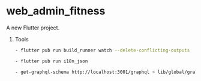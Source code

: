 # web_admin_fitness

A new Flutter project.

1. Tools

   ```sh
   - flutter pub run build_runner watch --delete-conflicting-outputs
   ```

   ```sh
   - flutter pub run i18n_json
   ```

   ```sh
   - get-graphql-schema http://localhost:3001/graphql > lib/global/graphql/schema.graphql
   ```
